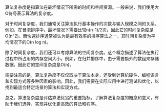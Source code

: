 算法复杂度是指算法在最坏情况下所需的时间和空间资源。一般来说，我们使用大O符号表示算法的复杂度。

对于时间复杂度，我们通常关注算法执行基本操作的次数与输入规模之间的关系。例如，在冒泡排序中，最坏情况下需要比较n(n-1)/2次，因此它的时间复杂度是O(n^2)。而快速排序通常被认为是最有效率的排序算法之一，其时间复杂度为平均情况下的O(n log n)。

除了时间复杂度，我们还可以考虑算法的空间复杂度。这个概念描述了算法在执行过程中所占用的内存空间大小。例如，在归并排序中，由于需要额外的数组来存储数据，因此它的空间复杂度是O(n)。

需要注意的是，算法复杂度不仅仅取决于算法本身，还受到计算机硬件、编程语言和实现方式等多种因素的影响。因此，我们需要在实际应用中进行测试和优化，以找到最适合特定场景的算法和实现方式。

总之，算法复杂度是评估算法优劣的重要指标。了解算法复杂度的概念和意义，有助于我们选择、实现并优化更高效的算法和程序。